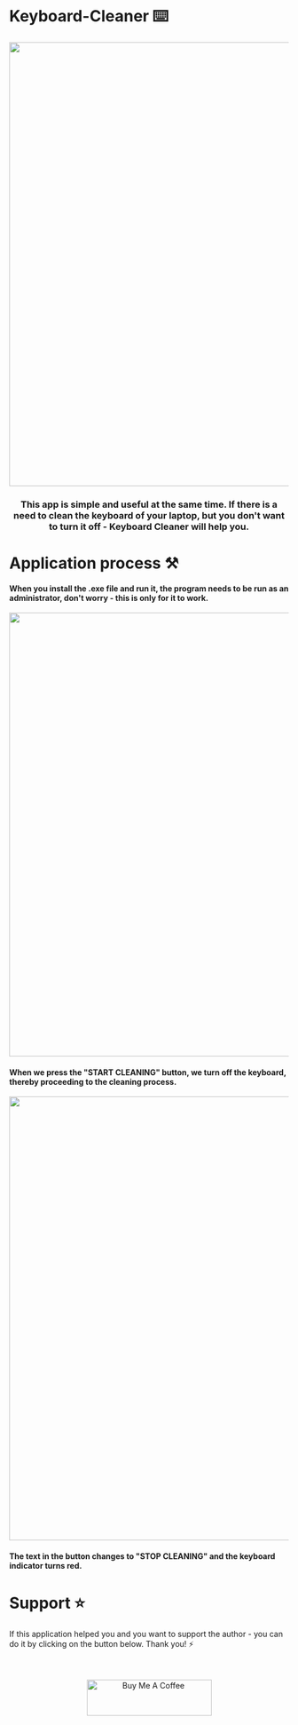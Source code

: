 <h1>Keyboard-Cleaner ⌨️</h1>

<div>
  <a href="#">
    <p align="center">
      <img src="https://github.com/onemarc/Keyboard-Cleaner/assets/110691813/7f5b4912-1d3c-4850-b97a-620d7db3d083" width="800">
    </p>
  </a>
</div>

<h3 align="center">This app is simple and useful at the same time. If there is a need to clean the keyboard of your laptop, but you don't want to turn it off - Keyboard Cleaner will help you.</h3>

<h1>Application process ⚒️</h1>

<h4>When you install the .exe file and run it, the program needs to be run as an administrator, don't worry - this is only for it to work.</h4>

<div>
  <a href="#">
    <p align="center">
      <img src="https://github.com/onemarc/Keyboard-Cleaner/assets/110691813/c918501d-dbd8-47ff-94cd-55f2210604b4" width="800">
    </p>
  </a>
</div>

<h4>When we press the "START CLEANING" button, we turn off the keyboard, thereby proceeding to the cleaning process.</h4>

<div>
  <a href="#">
    <p align="center">
      <img src="https://github.com/onemarc/Keyboard-Cleaner/assets/110691813/e6dfafc8-9c56-4c0a-8335-b5ee3caaf420" width="800">
    </p>
  </a>
</div>

<h4>The text in the button changes to "STOP CLEANING" and the keyboard indicator turns red.</h4>

<h1>Support ⭐</h1>
<p>If this application helped you and you want to support the author - you can do it by clicking on the button below. Thank you! ⚡</p><br>
<div align="center">
  <p style="padding: 5px;" >
    <a href="https://www.buymeacoffee.com/onedev" target="_blank"><img src="https://cdn.buymeacoffee.com/buttons/v2/default-yellow.png" alt="Buy Me A Coffee" style="height: 65px !important;width: 225px !important;" ></a>
  </p>
</div>
